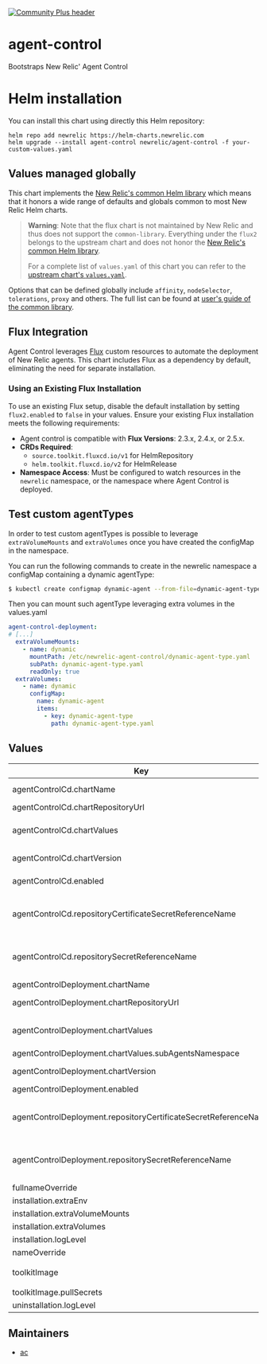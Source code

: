 [![Community Plus header](https://github.com/newrelic/opensource-website/raw/master/src/images/categories/Community_Plus.png)](https://opensource.newrelic.com/oss-category/#community-plus)

# agent-control

Bootstraps New Relic' Agent Control

# Helm installation

You can install this chart using directly this Helm repository:

```shell
helm repo add newrelic https://helm-charts.newrelic.com
helm upgrade --install agent-control newrelic/agent-control -f your-custom-values.yaml
```

## Values managed globally

This chart implements the [New Relic's common Helm library](https://github.com/newrelic/helm-charts/tree/master/library/common-library) which
means that it honors a wide range of defaults and globals common to most New Relic Helm charts.

> **Warning**: Note that the flux chart is not maintained by New Relic and thus does not support the `common-library`. Everything under the
`flux2` belongs to the upstream chart and does not honor the [New Relic's common Helm library](https://github.com/newrelic/helm-charts/tree/master/library/common-library).
>
> For a complete list of `values.yaml` of this chart you can refer to the [upstream chart's `values.yaml`](https://github.com/fluxcd-community/helm-charts/blob/flux2-2.10.2/charts/flux2/values.yaml).

Options that can be defined globally include `affinity`, `nodeSelector`, `tolerations`, `proxy` and others. The full list can be found at
[user's guide of the common library](https://github.com/newrelic/helm-charts/blob/master/library/common-library/README.md).

## Flux Integration

Agent Control leverages [Flux](https://github.com/fluxcd/flux2) custom resources to automate the deployment of New Relic agents. This chart includes Flux as a dependency by default, eliminating the need for separate installation.

### Using an Existing Flux Installation

To use an existing Flux setup, disable the default installation by setting `flux2.enabled` to `false` in your values. Ensure your existing Flux installation meets the following requirements:

- Agent control is compatible with **Flux Versions**: 2.3.x, 2.4.x, or 2.5.x.
- **CRDs Required**:
  - `source.toolkit.fluxcd.io/v1` for HelmRepository
  - `helm.toolkit.fluxcd.io/v2` for HelmRelease
- **Namespace Access**: Must be configured to watch resources in the `newrelic` namespace, or the namespace where Agent Control is deployed.

## Test custom agentTypes

In order to test custom agentTypes is possible to leverage `extraVolumeMounts` and `extraVolumes` once you have created the configMap in the namespace.

You can run the following commands to create in the newrelic namespace a configMap containing a dynamic agentType:
```bash
$ kubectl create configmap dynamic-agent --from-file=dynamic-agent-type=./local/values-dynamic-agent-type.yaml -n default
```

Then you can mount such agentType leveraging extra volumes in the values.yaml
```yaml
agent-control-deployment:
# [...]
  extraVolumeMounts:
    - name: dynamic
      mountPath: /etc/newrelic-agent-control/dynamic-agent-type.yaml
      subPath: dynamic-agent-type.yaml
      readOnly: true
  extraVolumes:
    - name: dynamic
      configMap:
        name: dynamic-agent
        items:
          - key: dynamic-agent-type
            path: dynamic-agent-type.yaml
```

## Values

| Key | Type | Default | Description |
|-----|------|---------|-------------|
| agentControlCd.chartName | string | agent-control-cd | The name of the CD chart that will be installed by the installation job. |
| agentControlCd.chartRepositoryUrl | string | `"https://helm-charts.newrelic.com"` |  |
| agentControlCd.chartValues | string | See `values.yaml` | Values for the agent-control-deployment chart. Ref.: https://github.com/newrelic/helm-charts/blob/master/charts/agent-control-cd/values.yaml |
| agentControlCd.chartVersion | string | `.Chart.annotations.agentControlCdVersion` | The version of the CD chart that will be installed by the installation job. |
| agentControlCd.enabled | bool | `true` | Enable the installation of a Continuous Deployment system that can be managed by Agent Control. |
| agentControlCd.repositoryCertificateSecretReferenceName | string | `nil` | Optional name of the secret containing TLS certificates for the Helm repository. Ref.: https://fluxcd.io/flux/components/source/helmrepositories/#cert-secret-reference |
| agentControlCd.repositorySecretReferenceName | string | `nil` | Optional name of the secret containing credentials for the Helm repository. Ref.: https://fluxcd.io/flux/components/source/helmrepositories/#secret-reference |
| agentControlDeployment.chartName | string | agent-control-deployment | The name of the chart that will be installed by the installation job. |
| agentControlDeployment.chartRepositoryUrl | string | https://helm-charts.newrelic.com | The repository URL from where the `agent-control-deployment` chart will be installed. |
| agentControlDeployment.chartValues | object | See `values.yaml` | Values for the agent-control-deployment chart. Ref.: https://github.com/newrelic/helm-charts/blob/master/charts/agent-control-deployment/values.yaml |
| agentControlDeployment.chartValues.subAgentsNamespace | string | "newrelic" | Namespace where agents are deployed |
| agentControlDeployment.chartVersion | string | `.Chart.appVersion` | The version of the Agent Control chart that will be installed by the installation job. |
| agentControlDeployment.enabled | bool | `true` | Enable the installation of Agent Control. |
| agentControlDeployment.repositoryCertificateSecretReferenceName | string | `nil` | Optional name of the secret containing TLS certificates for the Helm repository. Ref.: https://fluxcd.io/flux/components/source/helmrepositories/#cert-secret-reference |
| agentControlDeployment.repositorySecretReferenceName | string | `nil` | Optional name of the secret containing credentials for the Helm repository. Ref.: https://fluxcd.io/flux/components/source/helmrepositories/#secret-reference |
| fullnameOverride | string | `""` | Override the full name of the release |
| installation.extraEnv | list | `[]` | Extra environment variables |
| installation.extraVolumeMounts | list | `[]` | Defines where to mount volumes specified with `extraVolumes` |
| installation.extraVolumes | list | `[]` | Volumes to mount in the containers |
| installation.logLevel | string | debug | Log level for installation. |
| nameOverride | string | `""` | Override the name of the chart |
| toolkitImage | object | `{"pullPolicy":"IfNotPresent","pullSecrets":[],"registry":null,"repository":"newrelic/newrelic-agent-control-cli","tag":"0.46.0"}` | The image that contains the necessary tools to install and uninstall the Agent Control components. |
| toolkitImage.pullSecrets | list | `[]` | The secrets that are needed to pull images from a custom registry. |
| uninstallation.logLevel | string | debug | Log level for uninstallation. |

## Maintainers

* [ac](https://github.com/orgs/newrelic/teams/ac/members)
